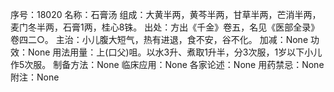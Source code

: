 序号：18020
名称：石膏汤
组成：大黄半两，黄芩半两，甘草半两，芒消半两，麦门冬半两，石膏1两，桂心8铢。
出处：方出《千金》卷五，名见《医部全录》卷四二○。
主治：小儿腹大短气，热有进退，食不安，谷不化。
加减：None
功效：None
用法用量：上(口父)咀。以水3升、煮取1升半，分3次服，1岁以下小儿作5次服。
制备方法：None
临床应用：None
各家论述：None
用药禁忌：None
附注：None
